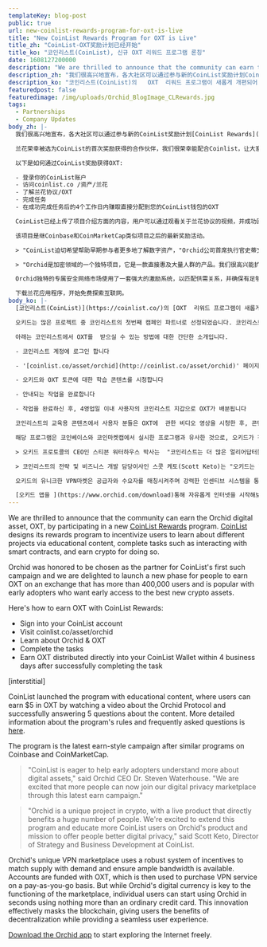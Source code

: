 ```yaml
---
templateKey: blog-post
public: true
url: new-coinlist-rewards-program-for-oxt-is-live
title: "New CoinList Rewards Program for OXT is Live"
title_zh: "CoinList-OXT奖励计划已经开始"
title_ko: "코인리스트(CoinList), 신규 OXT 리워드 프로그램 론칭"
date: 1608127200000
description: "We are thrilled to announce that the community can earn the Orchid digital asset, OXT, by participating in a new CoinList Rewards program."
description_zh: "我们很高兴地宣布，各大社区可以通过参与新的CoinList奖励计划CoinList Rewards获得兰花数字资产OXT。 CoinList 最新奖励计划，目的是激励用户通过线上内容了解不同的项目，完成任务——如与智能合约互动，并为此获得加密货币。"
description_ko: "코인리스트(CoinList)의   OXT  리워드 프로그램이 새롭게 개편되어, 통해 유저분들이 OXT 토큰을 받으실 수 있게 되었습니다! 코인리스트는 교육 콘텐츠를 통해 다양한 프로젝트에 대해 이해하고, 스마트 컨트랙트의 상호연동 등의 활동 진행 시, 암호화폐를 획득할 수 있는 인센티브 프로그램을 진행하고 있습니다."
featuredpost: false
featuredimage: /img/uploads/Orchid_BlogImage_CLRewards.jpg
tags:
  - Partnerships
  - Company Updates
body_zh: |-
  我们很高兴地宣布，各大社区可以通过参与新的CoinList奖励计划[CoinList Rewards](https://coinlist.co/asset/orchid)获得兰花数字资产OXT。 [CoinList](https://coinlist.co/) 最新奖励计划，目的是激励用户通过线上内容了解不同的项目，完成任务------如与智能合约互动，并为此获得加密货币。

  兰花荣幸被选为CoinList的首次奖励获得的合作伙伴，我们很荣幸能配合Coinlist，让大家能在交易所获得更多的OXT。Coinlist拥有超过40万用户，非常受到早期项目投资用户的欢迎，是非常具有影响力的平台。

  以下是如何通过CoinList奖励获得OXT:

  - 登录你的CoinList账户
  - 访问coinlist.co /资产/兰花
  - 了解兰花协议/OXT
  - 完成任务
  - 在成功完成任务后的4个工作日内赚取直接分配到您的CoinList钱包的OXT

  CoinList已经上传了项目介绍方面的内容，用户可以通过观看关于兰花协议的视频，并成功回答关于内容的5个问题，获得5美元的OXT。更多关于程序规则和常见问题的详细信息在这里[here](http://coinlist.co/help/orchid-oxt-rewards)。

  该项目是继Coinbase和CoinMarketCap类似项目之后的最新奖励活动。

  > "CoinList迫切希望帮助早期参与者更多地了解数字资产，"Orchid公司首席执行官史蒂文-沃特豪斯博士(Steven Waterhouse)说。"通过最新的奖励活动，我们很高兴有更多的人可以加入我们的市场。"

  > "Orchid是加密领域的一个独特项目，它是一款直接惠及大量人群的产品。我们很高兴能扩展这个项目，教育更多CoinList用户了解Orchid的产品和使命，为人们提供更好的数字隐私解决方案，"CoinList战略和业务发展总监斯科特-基托(Scott Keto)说。

  Orchid独特的专属安全网络市场使用了一套强大的激励系统，以匹配供需关系，并确保有足够的带宽可用。帐户由OXT提供资金，然后用于购买基于现收现付的VPN服务。虽然兰花的数字货币是市场运作的关键，但个人用户只需使用一张普通信用卡，就能在几秒钟内开始使用兰花。这种创新有效利用区块链，为用户提供去中心化的服务，同时提供无缝的用户体验。

  下载兰花应用程序，开始免费探索互联网。
body_ko: |-
  [코인리스트(CoinList)](https://coinlist.co/)의 [OXT  리워드 프로그램이 새롭게 개편](https://coinlist.co/asset/orchid)되어, 통해 유저분들이 OXT 토큰을 받으실 수 있게 되었습니다! 코인리스트는 교육 콘텐츠를 통해 다양한 프로젝트에 대해 이해하고, 스마트 컨트랙트의 상호연동 등의 활동 진행 시, 암호화폐를 획득할 수 있는 인센티브 프로그램을 진행하고 있습니다.

  오키드는 많은 프로젝트 중 코인리스트의 첫번째 캠페인 파트너로 선정되었습니다. 코인리스트는 현재 40만명 이상의 사용자를 보유하고 있으며, 유먕한 신규 암호화폐 자산을 먼저 구매하려는 얼리어댑터들을 위한 인기 거래소 입니다.  강한 기반을 가진 코인리스트와 함께 OXT 토큰을 제공할 수 있는 신규 프로그램을 기쁜 마음으로 안내드립니다.

  아래는 코인리스트에서 OXT를  받으실 수 있는 방법에 대한 간단한 소개입니다. 

  - 코인리스트 계정에 로그인 합니다

  - '[coinlist.co/asset/orchid](http://coinlist.co/asset/orchid)' 페이지에 접속합니다

  - 오키드와 OXT 토큰에 대한 학습 콘텐츠를 시청합니다

  - 안내되는 작업을 완료합니다

  - 작업을 완료하신 후, 4영업일 이내 사용자의 코인리스트 지갑으로 OXT가 배분됩니다 

  코인리스트의 교육용 콘텐츠에서 사용자 분들은 OXT에  관한 비디오 영상을 시청한 후, 콘텐츠 관련  5가지 질문을 통해 5달러 상당의 OXT를 얻을 수 있습니다. 해당 프로그램의 유의사항 및 자주 묻는 질의사항에 대한 상세 내용은 [여기](http://coinlist.co/help/orchid-oxt-rewards)를 참조해 주세요. 

  해당 프로그램은 코인베이스와 코인마켓캡에서 실시한 프로그램과 유사한 것으로, 오키드가 진행하는 가장 최신의 보상수령 캠페인입니다. 

  > 오키드 프로토콜의 CEO인 스티븐 워터하우스 박사는  "코인리스트는 더 많은 얼리어답터들이 디지털 자산에 대해 이해할 수 있도록 열성적으로 돕고 있습니다.이번 캠페인을 통해 더 많은 사람들이 저희의 디지털 프라이버시 마켓에 동참할 수 있게 되어 매우 기쁩니다." 라며 인사를 전했습니다.

  > 코인리스트의 전략 및 비즈니스 개발 담당이사인 스콧 케토(Scott Keto)는 "오키드는 현재 실사용 가능한 제품을 가지고 있고 많은 유저분들이 직접적인 혜택을 바로 받을 수 있어, 암호화폐 분야에서 굉장히 유니크한 프로젝트입니다. 저희는 이 프로그램을 통해 코인리스트 사용자 분들에게 오키드의 비전 및 향상된 디지털 프라이버시를 알릴 수 있는 교육 프로그램을 시작하게 되어 매우 기쁩니다."라고 전했습니다. 

  오키드의 유니크한 VPN마켓은 공급자와 수요자를 매칭시켜주며 강력한 인센티브 시스템을 통해 충분한 대역폭을 보장합니다. OXT 토큰을 계정에 예치한 후, 종량제 방식으로VPN 서비스를 사용할 수 있으며, 편의성을 위한 일반 신용카드를 간편결제도 일반 사용자들에게 제공하고 있어 단 몇초면 서비스를 사용할 수 있습니다. 이러한 혁신을 통해 블록체인 활성화, 탈중앙화의 이점을 제공하는 동시에 원활한 사용자 환경도 제공하고 있습니다.

  [오키드 앱을 ](https://www.orchid.com/download)통해 자유롭게 인터넷을 시작해보세요!
---
```

We are thrilled to announce that the community can earn the Orchid digital asset, OXT, by participating in a new [CoinList Rewards](https://coinlist.co/asset/orchid) program. [CoinList](https://coinlist.co/) designs its rewards program to incentivize users to learn about different projects via educational content, complete tasks such as interacting with smart contracts, and earn crypto for doing so.

Orchid was honored to be chosen as the partner for CoinList's first such campaign and we are delighted to launch a new phase for people to earn OXT on an exchange that has more than 400,000 users and is popular with early adopters who want early access to the best new crypto assets. 

Here's how to earn OXT with CoinList Rewards:

- Sign into your CoinList account
- Visit coinlist.co/asset/orchid
- Learn about Orchid & OXT
- Complete the tasks
- Earn OXT distributed directly into your CoinList Wallet within 4 business days after successfully completing the task

[interstitial]

CoinList launched the program with educational content, where users can earn $5 in OXT by watching a video about the Orchid Protocol and successfully answering 5 questions about the content. More detailed information about the program's rules and frequently asked questions is [here](http://coinlist.co/help/orchid-oxt-rewards). 

The program is the latest earn-style campaign after similar programs on Coinbase and CoinMarketCap. 

> "CoinList is eager to help early adopters understand more about digital assets," said Orchid CEO Dr. Steven Waterhouse. "We are excited that more people can now join our digital privacy marketplace through this latest earn campaign."

> "Orchid is a unique project in crypto, with a live product that directly benefits a huge number of people. We're excited to extend this program and educate more CoinList users on Orchid's product and mission to offer people better digital privacy," said Scott Keto, Director of Strategy and Business Development at CoinList. 

Orchid's unique VPN marketplace uses a robust system of incentives to match supply with demand and ensure ample bandwidth is available. Accounts are funded with OXT, which is then used to purchase VPN service on a pay-as-you-go basis. But while Orchid's digital currency is key to the functioning of the marketplace, individual users can start using Orchid in seconds using nothing more than an ordinary credit card. This innovation effectively masks the blockchain, giving users the benefits of decentralization while providing a seamless user experience.

[Download the Orchid app](https://www.orchid.com/download)  to start exploring the Internet freely.